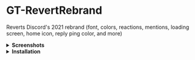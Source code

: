 # GT-RevertRebrand

Reverts Discord's 2021 rebrand (font, colors, reactions, mentions, loading screen, home icon, reply ping color, and more)

<details>
<summary><strong>Screenshots</strong></summary>


</details>

<details>
<summary><strong>Installation</strong></summary>

### Powercord & Vizality
1. In Discord's settings, go to Themes > Open CMD / Powershell / Terminal / Gitbash
2. Clone the theme via: `git clone https://github.com/Goose-Nest/GT-RevertRebrand`

### BetterDiscord
Download [the theme.css file](https://raw.githubusercontent.com/Goose-Nest/GT-RevertRebrand/main/RevertRebrand.theme.css) to your BD themes directory.

### GooseMod
Use the built-in store in settings to search and install.
</details>